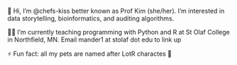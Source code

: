  👋 Hi, I’m @chefs-kiss better known as Prof Kim (she/her). I’m interested in data storytelling, bioinformatics, and auditing algorithms.
 
 👩‍🏫 I’m currently teaching programming with Python and R at St Olaf College in Northfield, MN. Email mander1 at stolaf dot edu to link up

 ⚡ Fun fact: all my pets are named after LotR charactes 🐾

<!---
chefs-kiss/chefs-kiss is a ✨ special ✨ repository because its `README.md` (this file) appears on your GitHub profile.
You can click the Preview link to take a look at your changes.
--->
